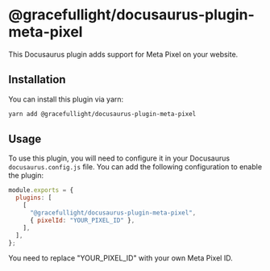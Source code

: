 # @gracefullight/docusaurus-plugin-meta-pixel

This Docusaurus plugin adds support for Meta Pixel on your website.

## Installation

You can install this plugin via yarn:

```bash
yarn add @gracefullight/docusaurus-plugin-meta-pixel
```

## Usage

To use this plugin, you will need to configure it in your Docusaurus `docusaurus.config.js` file. You can add the following configuration to enable the plugin:

```js docusaurus.config.js
module.exports = {
  plugins: [
    [
      "@gracefullight/docusaurus-plugin-meta-pixel",
      { pixelId: "YOUR_PIXEL_ID" },
    ],
  ],
};
```

You need to replace "YOUR_PIXEL_ID" with your own Meta Pixel ID.
